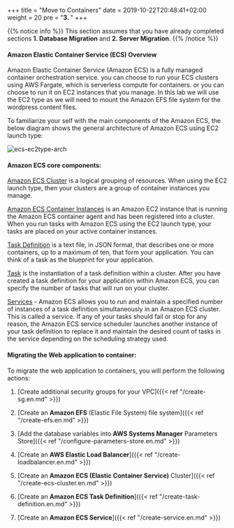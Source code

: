 +++
title = "Move to Containers"
date = 2019-10-22T20:48:41+02:00
weight = 20
pre = "<b>3. </b>"
+++

{{% notice info %}}
This section assumes that you have already completed sections **1. Database Migration** and **2. Server Migration**.
{{% /notice %}}


#### Amazon Elastic Container Service (ECS) Overview

Amazon Elastic Container Service (Amazon ECS) is a fully managed container orchestration service. you can choose to run your ECS clusters using AWS Fargate, which is serverless compute for containers. or you can choose to run it on EC2 instances that you manage. In this lab we will use the EC2 type as we will need to mount the Amazon EFS file system for the wordpress content files.

To familiarize your self with the main components of the Amazon ECS, the below diagram shows the general architecture of Amazon ECS using EC2 launch type:

![ecs-ec2type-arch](/ecs/ecs-ec2type-arch.png)

#### Amazon ECS core components:

<a href="https://docs.aws.amazon.com/AmazonECS/latest/developerguide/clusters.html" target="_blank">Amazon ECS Cluster</a> is a logical grouping of resources. When using the EC2 launch type, then your clusters are a group of container instances you manage.

<a href="https://docs.aws.amazon.com/AmazonECS/latest/developerguide/ECS_instances.html" target="_blank">Amazon ECS Container Instances</a> is an Amazon EC2 instance that is running the Amazon ECS container agent and has been registered into a cluster. When you run tasks with Amazon ECS using the EC2 launch type, your tasks are placed on your active container instances.

<a href="https://docs.aws.amazon.com/AmazonECS/latest/developerguide/task_definitions.html" target="_blank">Task Definition</a> is a text file, in JSON format, that describes one or more containers, up to a maximum of ten, that form your application. You can think of a task as the blueprint for your application.

<a href="https://docs.aws.amazon.com/AmazonECS/latest/developerguide/scheduling_tasks.html" target="_blank">Task</a> is the instantiation of a task definition within a cluster. After you have created a task definition for your application within Amazon ECS, you can specify the number of tasks that will run on your cluster.

<a href="https://docs.aws.amazon.com/AmazonECS/latest/developerguide/ecs_services.html" target="_blank">Services</a> - Amazon ECS allows you to run and maintain a specified number of instances of a task definition simultaneously in an Amazon ECS cluster. This is called a service. If any of your tasks should fail or stop for any reason, the Amazon ECS service scheduler launches another instance of your task definition to replace it and maintain the desired count of tasks in the service depending on the scheduling strategy used.


#### Migrating the Web application to container:


To migrate the web application to containers, you will perform the following actions:

1. [Create additional security groups for your VPC]({{< ref "/create-sg.en.md" >}})

2. [Create an **Amazon EFS** (Elastic File System) file system]({{< ref "/create-efs.en.md" >}})

3. [Add the database variables into **AWS Systems Manager** Parameters Store]({{< ref "/configure-parameters-store.en.md" >}})

4. [Create an **AWS Elastic Load Balancer**]({{< ref "/create-loadbalancer.en.md" >}})

5. [Create an **Amazon ECS (Elastic Container Service)** Cluster]({{< ref "/create-ecs-cluster.en.md" >}})

6. [Create an **Amazon ECS Task Definition**]({{< ref "/create-task-definition.en.md" >}})

7. [Create an **Amazon ECS Service**]({{< ref "/create-service.en.md" >}})
